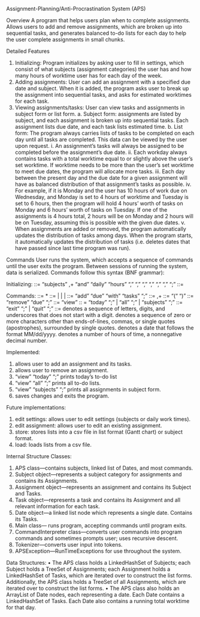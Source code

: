 Assignment-Planning/Anti-Procrastination System (APS)

Overview
	A program that helps users plan when to complete assignments. Allows users to add and remove assignments, which are broken up into sequential tasks, and generates balanced to-do lists for each day to help the user complete assignments in small chunks.

Detailed Features
1.	Initializing: Program initializes by asking user to fill in settings, which consist of what subjects (assignment categories) the user has and how many hours of worktime user has for each day of the week.
2.	Adding assignments: User can add an assignment with a specified due date and subject. When it is added, the program asks user to break up the assignment into sequential tasks, and asks for estimated worktimes for each task.
3.	Viewing assignments/tasks: User can view tasks and assignments in subject form or list form.
a.	Subject form: assignments are listed by subject, and each assignment is broken up into sequential tasks. Each assignment lists due date, and each task lists estimated time.
b.	List form: The program always carries lists of tasks to be completed on each day until all tasks are completed. This data can be viewed by the user upon request.
i.	An assignment’s tasks will always be assigned to be completed before the assignment’s due date.
ii.	Each workday always contains tasks with a total worktime equal to or slightly above the user’s set worktime. If worktime needs to be more than the user’s set worktime to meet due dates, the program will allocate more tasks.
iii.	Each day between the present day and the due date for a given assignment will have as balanced distribution of that assignment’s tasks as possible.
iv.	For example, if it is Monday and the user has 10 hours of work due on Wednesday, and Monday is set to 4 hours of worktime and Tuesday is set to 6 hours, then the program will hold 4 hours’ worth of tasks on Monday and 6 hours’ worth of tasks on Tuesday. If one of the assignments is 4 hours total, 2 hours will be on Monday and 2 hours will be on Tuesday, assuming this is possible with the given due dates.
v.	When assignments are added or removed, the program automatically updates the distribution of tasks among days. When the program starts, it automatically updates the distribution of tasks (i.e. deletes dates that have passed since last time program was run).

Commands
User runs the system, which accepts a sequence of commands until the user exits the program. Between sessions of running the system, data is serialized. Commands follow this syntax (BNF grammar):

Initializing:
<initialize statement> ::= “subjects” <new subject>,+ “and” “daily” “hours” <time> “,” <time> “,” <time> “,” <time> “,” <time> “,” <time> “,” <time> “;”
<new subject> ::= <name>

Commands:
<program> ::= <statement>*
<statement> ::=
	<add statement>
	| <remove statement>
	| <view statement>
	| <exit statement>
<add statement> ::= “add” <subject> <name> “due” <date> “with” “tasks” <tasks> “;”
<tasks> ::= <task>,+
<task> ::= <literal> “(“ <time> “)”
<remove statement> ::= “remove” <subject> <name> “due” <date> “;”
<view statement> ::= “view” <view clause>
<view clause> :: =
	“today” “;”
	| “all” “;”
	| “subjects” “;”
<exit statement> ::= “exit” “;” | “quit” “;”
<subject> ::= <name>
<name> denotes a sequence of letters, digits, and underscores that does not start with a digit.
<literal> denotes a sequence of zero or more characters other than ends-of-lines, commas, or single quotes (apostrophes), surrounded by single quotes.
<date> denotes a date that follows the format MM/dd/yyyy.
<time> denotes a number of hours of time, a nonnegative decimal number.

Implemented:
1.	<add statement> allows user to add an assignment and its tasks.
2.	<remove statement> allows user to remove an assignment.
3.	“view” “today” “;” prints today’s to-do list
4.	“view” “all” “;” prints all to-do lists.
5.	“view” “subjects” “;” prints all assignments in subject form.
6.	<exit statement> saves changes and exits the program.

Future implementations:
1.	edit settings: allows user to edit settings (subjects or daily work times).
2.	edit assignment: allows user to edit an existing assignment.
3.	store: stores lists into a csv file in list format (Gantt chart) or subject format.
4.	load: loads lists from a csv file.

Internal Structure
Classes:
1.	APS class—contains subjects, linked list of Dates, and most commands.
2.	Subject object—represents a subject category for assignments and contains its Assignments.
3.	Assignment object—represents an assignment and contains its Subject and Tasks.
4.	Task object—represents a task and contains its Assignment and all relevant information for each task.
5.	Date object—a linked list node which represents a single date. Contains its Tasks.
6.	Main class— runs program, accepting commands until program exits.
7.	CommandInterpreter class—converts user commands into program commands and sometimes prompts user; uses recursive descent.
8.	Tokenizer—converts user input into tokens.
9.	APSException—RunTimeExceptions for use throughout the system.

Data Structures:
•	The APS class holds a LinkedHashSet of Subjects; each Subject holds a TreeSet of Assignments; each Assignment holds a LinkedHashSet of Tasks, which are iterated over to construct the list forms. Additionally, the APS class holds a TreeSet of all Assignments, which are iterated over to construct the list forms.
•	The APS class also holds an ArrayList of Date nodes, each representing a date. Each Date contains a LinkedHashSet of Tasks. Each Date also contains a running total worktime for that day.
